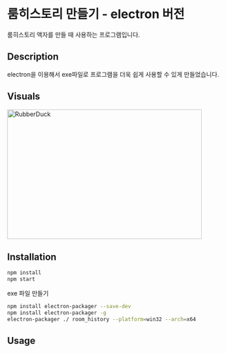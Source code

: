 # 룸히스토리 만들기 - electron 버전
룸히스토리 액자를 만들 때 사용하는 프로그램입니다.
## Description
electron을 이용해서 exe파일로 프로그램을 더욱 쉽게 사용할 수 있게 만들었습니다.
## Visuals
<img src="https://user-images.githubusercontent.com/31759313/100968438-b1c6b400-3574-11eb-95e6-bd726155c9be.png" width="450px" height="300px" title="px(픽셀) 크기 설정" alt="RubberDuck"></img><br/>
## Installation
``` bash
npm install
npm start
```
exe 파일 만들기
``` bash
npm install electron-packager --save-dev
npm install electron-packager -g
electron-packager ./ room_history --platform=win32 --arch=x64
```
## Usage
